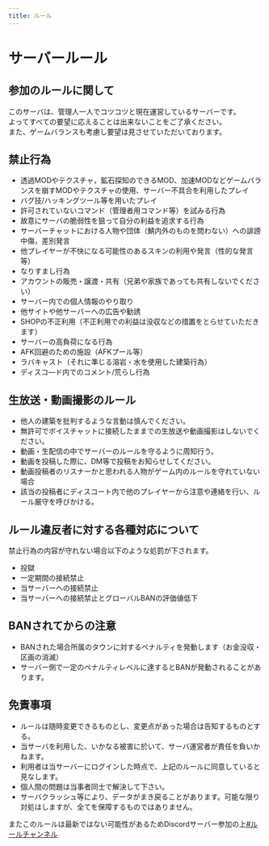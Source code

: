 ```yaml
---
title: ルール
---
```

# サーバールール

## 参加のルールに関して
このサーバは、管理人一人でコツコツと現在運営しているサーバーです。  
よってすべての要望に応えることは出来ないことをご了承ください。  
また、ゲームバランスも考慮し要望は見させていただいております。  

## 禁止行為
- 透過MODやテクスチャ，鉱石探知のできるMOD、加速MODなどゲームバランスを崩すMODやテクスチャの使用、サーバー不具合を利用したプレイ  
- バグ技/ハッキングツール等を用いたプレイ  
- 許可されていないコマンド（管理者用コマンド等）を試みる行為  
- 故意にサーバの脆弱性を狙って自分の利益を追求する行為  
- サーバーチャットにおける人物や団体（鯖内外のものを問わない）への誹謗中傷，差別発言  
- 他プレイヤーが不快になる可能性のあるスキンの利用や発言（性的な発言等）  
- なりすまし行為  
- アカウントの販売・譲渡・共有（兄弟や家族であっても共有しないでください）  
- サーバー内での個人情報のやり取り  
- 他サイトや他サーバーへの広告や勧誘  
- SHOPの不正利用（不正利用での利益は没収などの措置をとらせていただきます）  
- サーバーの高負荷になる行為  
- AFK回避のための施設（AFKプール等）  
- ラバキャスト（それに準じる溶岩・水を使用した建築行為）  
- ディスコ―ド内でのコメント/荒らし行為

## 生放送・動画撮影のルール
- 他人の建築を批判するような言動は慎んでください。  
- 無許可でボイスチャットに接続したままでの生放送や動画撮影はしないでください。  
- 動画・生配信の中でサーバーのルールを守るように周知行う。  
- 動画を投稿した際に、DM等で投稿をお知らせしてください。  
- 動画投稿者のリスナーかと思われる人物がゲーム内のルールを守れていない場合  
- 該当の投稿者にディスコート内で他のプレイヤーから注意や連絡を行い、ルール厳守を呼びかける。  

## ルール違反者に対する各種対応について
禁止行為の内容が守れない場合以下のような処罰が下されます。  
- 投獄  
- 一定期間の接続禁止  
- 当サーバーへの接続禁止   
- 当サーバーへの接続禁止とグローバルBANの評価値低下  

## BANされてからの注意
- BANされた場合所属のタウンに対するペナルティを発動します（お金没収・区画の消滅）  
- サーバー側で一定のペナルティレベルに達するとBANが発動されることがあります。  

## 免責事項
- ルールは随時変更できるものとし、変更点があった場合は告知するものとする。  
- 当サーバを利用した、いかなる被害に於いて、サーバ運営者が責任を負いかねます。  
- 利用者は当サーバーにログインした時点で、上記のルールに同意していると見なします。  
- 個人間の問題は当事者同士で解決して下さい。  
- サーバクラッシュ等により、データがまき戻ることがあります。可能な限り対処はしますが、全てを保障するものではありません。   

またこのルールは最新ではない可能性があるためDiscordサーバー参加の上[#ルールチャンネル](https://canary.discord.com/channels/894828824422907904/898970219110858782/900604194858364958)  
